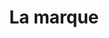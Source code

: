 ---
permalink: false
hideInSitemap: true
tags: level2
key: brand_fr
title: La marque
redirect: /fr/foundation/brand/portal/
parent: foundation_fr
order: 1
---